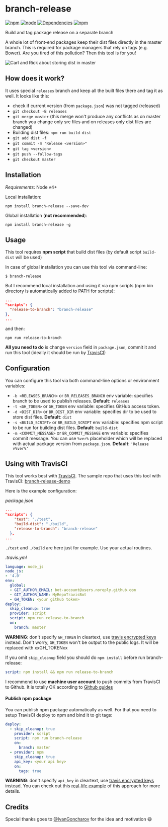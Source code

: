 branch-release
=====
[![npm](https://img.shields.io/npm/v/branch-release.svg)](https://www.npmjs.com/package/branch-release) [![node](https://img.shields.io/node/v/branch-release.svg)](https://www.npmjs.com/package/branch-release) [![Dependencies](https://david-dm.org/RomanGotsiy/branch-release.svg)](https://david-dm.org/RomanGotsiy/branch-release) [![npm](https://img.shields.io/npm/l/branch-release.svg)](https://github.com/RomanGotsiy/branch-release/blob/master/LICENSE)

Build and tag package release on a separate branch

A whole lot of front-end packages keep their dist files directly in the master branch. This is required for package managers that rely on tags (e.g. Bower).
Are you tired of this pollution? Then this tool is for you!

![Carl and Rick about storing dist in master](http://i.imgur.com/YXgba3U.jpg "Carl and Rick about storing dist in master")

## How does it work?
It uses special `releases` branch and keep all the built files there and tag it as well.
It looks like this:
- check if current version (from `package.json`) was not tagged (released)
- `git checkout -B releases`
- `git merge master` (this merge won't produce any conflicts as on master branch you change only src files and on releases only dist files are changed)
- Building dist files: `npm run build-dist`
- `git add dist -f`
- `git commit -m "Release <version>"`
- `git tag <version>`
- `git push --follow-tags`
- `git checkout master`

## Installation
_Requirements_: Node v4+

Local installation:

    npm install branch-release --save-dev

Global installation (**not recommended**):

    npm install branch-release -g

## Usage
This tool requires **npm script** that build dist files (by default script `build-dist` will be used)

In case of global installation you can use this tool via command-line:

    $ branch-release

But I recommend local installation and using it via npm scripts (npm bin directory is automatically added to PATH for scripts):

```json
...
"scripts": {
  "release-to-branch": "branch-release"
},
...
```

and then:

    npm run release-to-branch

**All you need to do** is change `version` field in `package.json`, commit it and run this tool (ideally it should be run by [TravisCI](#using-with-travisci))

## Configuration

You can configure this tool via both command-line options or environment variables:

- `-b <RELEASES_BRANCH>` or `BR_RELEASES_BRANCH` env variable: specifies branch to be used to publish releases. **Default**: `releases`
- `-t <GH_TOKEN>` or `GH_TOKEN` env variable: specifies GitHub access token.
- `-d <DIST_DIR>` or `BR_DIST_DIR` env variable: specifies dir to be used to store dist files. **Default**: `dist`
- `-s <BUILD_SCRIPT>` or `BR_BUILD_SCRIPT` env variable: specifies npm script to be run for building dist files. **Default**: `build-dist`
- `-m <COMMIT_MESSAGE>` or `BR_COMMIT_MESSAGE` env variable: specifies commit message. You can use `%ver%` placeholder which will be replaced with actual package version from `package.json`. **Default**: `'Release v%ver%'`

## Using with TravisCI
This tool works best with [TravisCI](https://travis-ci.org).
The sample repo that uses this tool with TravisCI: [branch-release-demo](https://github.com/RomanGotsiy/branch-release-demo)

Here is the example configuration:

_package.json_
```json
...
"scripts": {
    "test": "./test",
    "build-dist": "./build",
    "release-to-branch": "branch-release"
  },
...
```
`./test` and `./build` are here just for example. Use your actual routines.

_.travis.yml_
```yml
language: node_js
node_js:
- '4.0'
env:
  global:
  - GIT_AUTHOR_EMAIL: bot-account@users.noreply.github.com
  - GIT_AUTHOR_NAME: MyRepoTravisBot
  - GH_TOKEN: <your github token>
deploy:
  skip_cleanup: true
  provider: script
  script: npm run release-to-branch
  on:
    branch: master
```

**WARNING**: don't specify `GH_TOKEN` in cleartext, use [travis encrypted keys](https://docs.travis-ci.com/user/encryption-keys/) instead.
Don't worry, `GH_TOKEN` won't be output to the public logs. It will be replaced with xxGH_TOKENxx

If you omit `skip_cleanup` field you should do `npm install` before run branch-release:
```yml
script: npm install && npm run release-to-branch
```
I recommend to use **machine user account** to push commits from TravisCI to Github. It is totally OK according to [Github guides](https://developer.github.com/guides/managing-deploy-keys/#machine-users)

#### Publish npm package
You can publish npm package automatically as well. For that you need to setup TravisCI deploy to npm and bind it to git tags:

```yml
deploy:
  - skip_cleanup: true
    provider: script
    script: npm run branch-release
    on:
      branch: master
  - provider: npm
    skip_cleanup: true
    api_key: <your api key>
    on:
      tags: true
```
**WARNING**: don't specify `api_key` in cleartext, use [travis encrypted keys](https://docs.travis-ci.com/user/encryption-keys/) instead.
You can check out this [real-life example](https://github.com/Rebilly/ReDoc/blob/master/.travis.yml) of this approach for more details.
## Credits
Special thanks goes to [@IvanGoncharov](https://github.com/IvanGoncharov) for the idea and motivation :smile:
